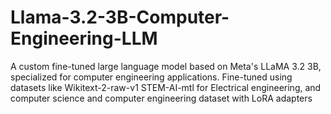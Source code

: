 # Llama-3.2-3B-Computer-Engineering-LLM
A custom fine-tuned large language model based on Meta's LLaMA 3.2 3B, specialized for computer engineering applications. Fine-tuned using datasets like Wikitext-2-raw-v1 STEM-AI-mtl for Electrical engineering, and computer science and computer engineering dataset with LoRA adapters
